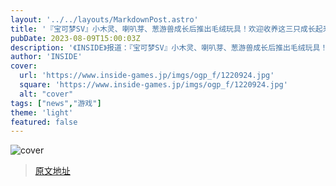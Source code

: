 ```yaml
---
layout: '../../layouts/MarkdownPost.astro'
title: '『宝可梦SV』小木灵、喇叭芽、葱游兽成长后推出毛绒玩具！欢迎收养这三只成长起来的宝可梦'
pubDate: 2023-08-09T15:00:03Z
description: '《INSIDE》报道：『宝可梦SV』小木灵、喇叭芽、葱游兽成长后推出毛绒玩具！欢迎收养这三只成长起来的宝可梦'
author: 'INSIDE'
cover:
  url: 'https://www.inside-games.jp/imgs/ogp_f/1220924.jpg'
  square: 'https://www.inside-games.jp/imgs/ogp_f/1220924.jpg'
  alt: "cover"
tags: ["news","游戏"]
theme: 'light'
featured: false
---
```


![cover](https://www.inside-games.jp/imgs/ogp_f/1220924.jpg)


>[原文地址](https://www.inside-games.jp/article/2023/08/10/147749.html)  